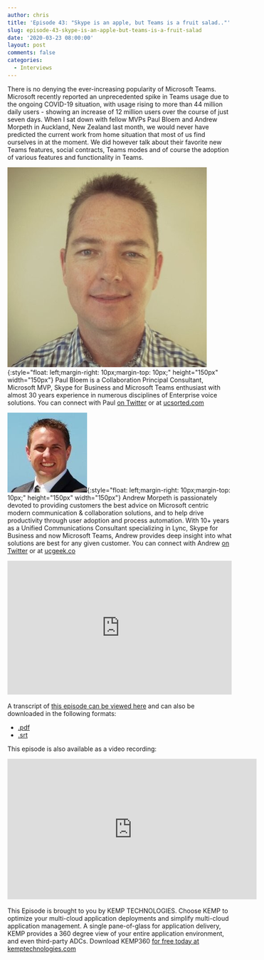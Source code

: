 ```yaml
---
author: chris
title: 'Episode 43: "Skype is an apple, but Teams is a fruit salad.."'
slug: episode-43-skype-is-an-apple-but-teams-is-a-fruit-salad
date: '2020-03-23 08:00:00'
layout: post
comments: false
categories:
  - Interviews
---
```


There is no denying the ever-increasing popularity of Microsoft Teams. Microsoft recently reported an unprecedented spike in Teams usage due to the ongoing COVID-19 situation, with usage rising to more than 44 million daily users - showing an increase of 12 million users over the course of just seven days. When I sat down with fellow MVPs Paul Bloem and Andrew Morpeth in Auckland, New Zealand last month, we would never have predicted the current work from home situation that most of us find ourselves in at the moment. We did however talk about their favorite new Teams features, social contracts, Teams modes and of course the adoption of various features and functionality in Teams.

![Paul](/images/uploads/2020/03/paul.jpeg){:style="float: left;margin-right: 10px;margin-top: 10px;" height="150px" width="150px"} Paul Bloem is a Collaboration Principal Consultant, Microsoft MVP, Skype for Business and Microsoft Teams enthusiast with almost 30 years experience in numerous disciplines of Enterprise voice solutions. You can connect with Paul [on Twitter](https://twitter.com/PaulB_NZ) or at [ucsorted.com](https://ucsorted.com)

![Andrew](/images/uploads/2020/03/andrew.jpeg){:style="float: left;margin-right: 10px;margin-top: 10px;" height="150px" width="150px"} Andrew Morpeth is passionately devoted to providing customers the best advice on Microsoft centric modern communication & collaboration solutions, and to help drive productivity through user adoption and process automation. With 10+ years as a Unified Communications Consultant specializing in Lync, Skype for Business and now Microsoft Teams, Andrew provides deep insight into what solutions are best for any given customer. You can connect with Andrew [on Twitter](https://twitter.com/AndrewMorpeth) or at [ucgeek.co](https://ucgeek.co)

<p><iframe width="100%" height="300" scrolling="no" frameborder="no" allow="autoplay" src="https://w.soundcloud.com/player/?url=https%3A//api.soundcloud.com/tracks/781544191&color=%23ff5500&auto_play=false&hide_related=false&show_comments=true&show_user=true&show_reposts=false&show_teaser=true&visual=true"></iframe></p>

A transcript of [this episode can be viewed here](https://gist.github.com/TheCloudArch/f3388af95c44f453900b848f6585b165) and can also be downloaded in the following formats:
* [.pdf](/transcript/episode43.pdf)
* [.srt](/transcript/episode43.srt)

This episode is also available as a video recording:

<p><iframe width="560" height="315" src="https://www.youtube.com/embed/YKwJUoNR37k" frameborder="0" allow="accelerometer; autoplay; encrypted-media; gyroscope; picture-in-picture" allowfullscreen></iframe></p>

This Episode is brought to you by KEMP TECHNOLOGIES. Choose KEMP to optimize your multi-cloud application deployments and simplify multi-cloud application management. A single pane-of-glass for application delivery, KEMP provides a 360 degree view of your entire application environment, and even third-party ADCs. Download KEMP360 [for free today at kemptechnologies.com](https://kempte.ch/2MYXjew)
